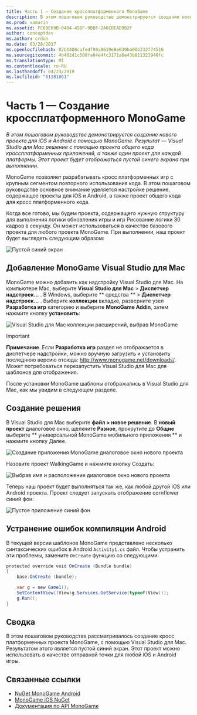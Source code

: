 ```yaml
---
title: Часть 1 — Создание кроссплатформенного MonoGame
description: В этом пошаговом руководстве демонстрируется создание нового проекта для iOS и Android с помощью MonoGame. Результат — Visual Studio для Mac решение с помощью проекта общего кода кроссплатформенных приложений, а также один проект для каждой платформы. Этот проект будет отображаться пустой синего экрана при выполнении.
ms.prod: xamarin
ms.assetid: FC69E69B-04D4-45DF-9BBF-2A6CDEAD9B2F
author: conceptdev
ms.author: crdun
ms.date: 03/28/2017
ms.openlocfilehash: 82b1408cafedf98a8619e8e039ba00b332f74516
ms.sourcegitcommit: 4b402d1c508fa84e4fc3171a6e43b811323948fc
ms.translationtype: MT
ms.contentlocale: ru-RU
ms.lasthandoff: 04/23/2019
ms.locfileid: "61381861"
---
```

# <a name="part-1--creating-a-cross-platform-monogame"></a>Часть 1 — Создание кроссплатформенного MonoGame

_В этом пошаговом руководстве демонстрируется создание нового проекта для iOS и Android с помощью MonoGame. Результат — Visual Studio для Mac решение с помощью проекта общего кода кроссплатформенных приложений, а также один проект для каждой платформы. Этот проект будет отображаться пустой синего экрана при выполнении._

MonoGame позволяет разрабатывать кросс платформенных игр с крупным сегментом повторного использования кода. В этом пошаговом руководстве основное внимание уделяется настройке решение, содержащее проекты для iOS и Android, а также проект общего кода для кросс платформенного кода.

Когда все готово, мы будем проекта, содержащего нужную структуру для выполнения логики обновления игры и игр Рисование логики 30 кадров в секунду. Он может использоваться в качестве базового проекта для любого проекта MonoGame. При выполнении, наш проект будет выглядеть следующим образом:

![Пустой синий экран](part1-images/image1.png)

## <a name="adding-monogame-to-visual-studio-for-mac"></a>Добавление MonoGame Visual Studio для Mac

MonoGame можно добавить как надстройку Visual Studio для Mac. На компьютере Mac, выберите **Visual Studio для Mac** > **Диспетчер надстроек...**  . В Windows, выберите ** средства ** > **Диспетчер надстроек...**  . Выберите **коллекции** вкладке, разверните узел **Разработка игр** категорию и выберите **MonoGame Addin**, затем нажмите кнопку **установить**:

![Visual Studio для Mac коллекции расширений, выбрав MonoGame](part1-images/image2.png)

> [!IMPORTANT]
> **Примечание**. Если **Разработка игр** раздел не отображается в диспетчере надстройки, можно вручную загрузить и установить последнюю версию отсюда: http://www.monogame.net/downloads/. Может потребоваться перезапустить Visual Studio для Mac для шаблонов для отображения.

После установки MonoGame шаблоны отображались в Visual Studio для Mac, как мы увидим в следующем разделе.

## <a name="creating-a-new-solution"></a>Создание решения

В Visual Studio для Mac выберите **файл > новое решение**. В **новый проект** диалоговое окно, щелкните **Разное**, прокрутите до **Общие** выберите ** универсальной MonoGame мобильного приложения ** и нажмите кнопку Далее.

![Создание приложения MonoGame диалоговое окно нового проекта](part1-images/image3.png)

Назовите проект WalkingGame и нажмите кнопку Создать:

![Выбрав имя и расположение диалоговое окно нового проекта](part1-images/image4.png)

Теперь наш проект будет выполняться так же, как любой другой iOS или Android проекта. Проект следует запускать отображение cornflower синий фон:

![Пустое приложение синий фон](part1-images/image5.png)

## <a name="fixing-android-compile-errors"></a>Устранение ошибок компиляции Android

В текущей версии шаблонов MonoGame представлено несколько синтаксических ошибок в Android `Activity1.cs` файл. Чтобы устранить эти проблемы, замените `OnCreate` функцию со следующими:

```csharp
protected override void OnCreate (Bundle bundle)
{
    base.OnCreate (bundle);

    var g = new Game1();
    SetContentView((View)g.Services.GetService(typeof(View)));
    g.Run();
}
```

## <a name="summary"></a>Сводка

В этом пошаговом руководстве рассматривалось создание кросс платформенных проекта MonoGame, с помощью Visual Studio для Mac. Результатом этого является пустой синий экран. Этот проект можно использовать в качестве отправной точки для любой iOS и Android игры.

## <a name="related-links"></a>Связанные ссылки

- [NuGet MonoGame Android](https://www.nuget.org/packages/MonoGame.Framework.Android/)
- [MonoGame iOS NuGet](https://www.nuget.org/packages/MonoGame.Framework.iOS/)
- [Документация по API MonoGame](http://www.monogame.net/documentation/?page=main)
